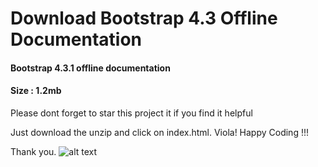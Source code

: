# Download Bootstrap 4.3 Offline Documentation
#### Bootstrap 4.3.1 offline documentation
#### Size : 1.2mb  
Please dont forget to star this project it if you find it helpful

Just download the unzip and click on index.html. 
Viola! Happy Coding !!!

Thank you.
![alt text](https://getbootstrap.com/docs/4.1/assets/img/bootstrap-stack.png)



